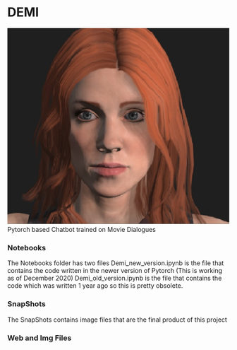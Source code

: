 # DEMI
![alt text](https://github.com/JNaveenRoshan/DEMI/blob/main/Web%20and%20Img%20files/demi1.jpg?raw=true)
Pytorch based Chatbot trained on Movie Dialogues

### Notebooks
The Notebooks folder has two files
Demi_new_version.ipynb is the file that contains the code written in the newer version of Pytorch (This is working as of December 2020)
Demi_old_version.ipynb is the file that contains the code which was written 1 year ago so this is pretty obsolete.

### SnapShots
The SnapShots contains image files that are the final product of this project

### Web and Img Files
